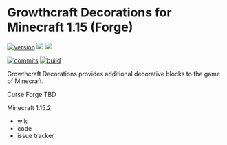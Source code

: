 # Growthcraft Decorations for Minecraft 1.15 (Forge)

[![version](https://img.shields.io/github/v/release/GrowthcraftCE/Growthcraft-Deco?include_prereleases&label=Latest%20Release)](https://github.com/GrowthcraftCE/Growthcraft-Deco/releases)
[![](http://cf.way2muchnoise.eu/versions/growthcraft-deco_latest.svg)](https://minecraft.curseforge.com/projects/growthcraft-deco)
[![](http://cf.way2muchnoise.eu/full_454039_downloads.svg)](https://minecraft.curseforge.com/projects/growthcraft-deco)

[![commits](https://img.shields.io/github/last-commit/GrowthcraftCE/Growthcraft-Deco/1.16?label=Latest%20Commit)](https://github.com/GrowthcraftCE/Growthcraft-Deco/commits/1.15)
[![build](https://img.shields.io/github/checks-status/GrowthcraftCE/Growthcraft-Deco/1.15?label=Build)](https://github.com/GrowthcraftCE/Growthcraft-Deco/actions)

Growthcraft Decorations provides additional decorative blocks to the game of Minecraft. 

Curse Forge 
TBD

Minecraft 1.15.2
* wiki
* code
* issue tracker
